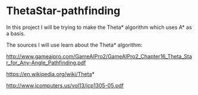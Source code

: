 # ThetaStar-pathfinding
In this project I will be trying to make the Theta* algorithm which uses A* as a basis.

The sources I will use learn about the Theta* algorithm:

http://www.gameaipro.com/GameAIPro2/GameAIPro2_Chapter16_Theta_Star_for_Any-Angle_Pathfinding.pdf

https://en.wikipedia.org/wiki/Theta*

http://www.jcomputers.us/vol13/jcp1305-05.pdf

